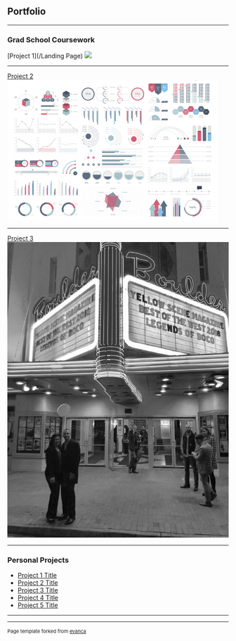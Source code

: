 ## Portfolio

---

### Grad School Coursework 

[Project 1](/Landing Page)
<img src="images/family_photo.jpg"/>

---
[Project 2](Projects)
<img src="images/dummy_thumbnail.jpg?raw=true"/>

---
[Project 3](http://example.com/)
<img src="images/legends of boco bw.jpg"/>

---

### Personal Projects

- [Project 1 Title](http://example.com/)
- [Project 2 Title](http://example.com/)
- [Project 3 Title](http://example.com/)
- [Project 4 Title](http://example.com/)
- [Project 5 Title](http://example.com/)

---




---
<p style="font-size:11px">Page template forked from <a href="https://github.com/evanca/quick-portfolio">evanca</a></p>
<!-- Remove above link if you don't want to attibute -->
